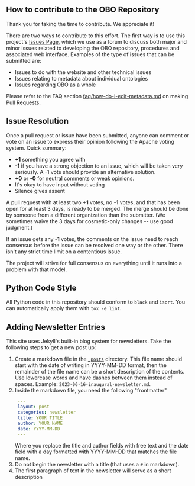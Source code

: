 ## How to contribute to the OBO Repository

Thank you for taking the time to contribute. We appreciate it!

There are two ways to contribute to this effort. The first way is to use this project's [Issues Page](https://github.com/OBOFoundry/OBOFoundry.github.io/issues), which we use as a forum to discuss both major and minor issues related to developing the OBO repository, procedures and associated web interface. Examples of the type of issues that can be submitted are:

- Issues to do with the website and other technical issues
- Issues relating to metadata about individual ontologies
- Issues regarding OBO as a whole

Please refer to the FAQ section [faq/how-do-i-edit-metadata.md](faq/how-do-i-edit-metadata.md) on making Pull Requests.

<a name="issue_resolution"></a>

## Issue Resolution

Once a pull request or issue have been submitted, anyone can comment or vote on an issue to express their opinion following the Apache voting system. Quick summary:

- **+1** something you agree with
- **-1** if you have a strong objection to an issue, which will be taken very seriously. A -1 vote should provide an alternative solution.
- **+0** or **-0** for neutral comments or weak opinions.
- It's okay to have input without voting
- Silence gives assent

A pull request with at least two **+1** votes, no **-1** votes, and that has been open for at least 3 days, is ready to be merged. The merge should be done by someone from a different organization than the submitter. (We sometimes waive the 3 days for cosmetic-only changes -- use good judgment.)

If an issue gets any **-1** votes, the comments on the issue need to reach consensus before the issue can be resolved one way or the other. There isn't any strict time limit on a contentious issue.

The project will strive for full consensus on everything until it runs into a problem with that model.

## Python Code Style

All Python code in this repository should conform to `black` and `isort`. You
can automatically apply them with `tox -e lint`.

<a id="newsletter"></a>

## Adding Newsletter Entries

This site uses Jekyll's built-in blog system for newsletters. Take the following steps to get a new post up:

1. Create a markdown file in the [`_posts`](_posts) directory. This file name should start with the date of writing in
   YYYY-MM-DD format, then the remainder of the file name can be a short description of the contents. Use lowercase
   words and have dashes between them instead of spaces. Example: `2023-06-16-inaugural-newsletter.md`.
2. Inside the markdown file, you need the following "frontmatter"
   ```yaml
    ---
    layout: post
    categories: newsletter
    title: YOUR TITLE
    author: YOUR NAME
    date: YYYY-MM-DD
    ---
    ```
   Where you replace the title and author fields with free text and the date field with a day formatted with YYYY-MM-DD
   that matches the file name.
3. Do not begin the newsletter with a title (that uses a `#` in markdown).
4. The first paragraph of text in the newsletter will serve as a short description